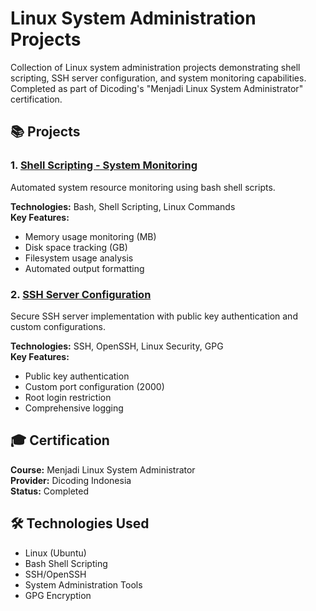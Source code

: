 # Linux System Administration Projects

Collection of Linux system administration projects demonstrating shell scripting, SSH server configuration, and system monitoring capabilities. Completed as part of Dicoding's "Menjadi Linux System Administrator" certification.

## 📚 Projects

### 1. [Shell Scripting - System Monitoring](./shell-scripting/)
Automated system resource monitoring using bash shell scripts.

**Technologies:** Bash, Shell Scripting, Linux Commands  
**Key Features:**
- Memory usage monitoring (MB)
- Disk space tracking (GB)
- Filesystem usage analysis
- Automated output formatting

### 2. [SSH Server Configuration](./ssh-configuration/)
Secure SSH server implementation with public key authentication and custom configurations.

**Technologies:** SSH, OpenSSH, Linux Security, GPG  
**Key Features:**
- Public key authentication
- Custom port configuration (2000)
- Root login restriction
- Comprehensive logging

## 🎓 Certification

**Course:** Menjadi Linux System Administrator  
**Provider:** Dicoding Indonesia  
**Status:** Completed

## 🛠️ Technologies Used

- Linux (Ubuntu)
- Bash Shell Scripting
- SSH/OpenSSH
- System Administration Tools
- GPG Encryption
